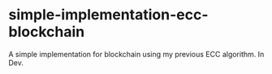 # simple-implementation-ecc-blockchain
 A simple implementation for blockchain using my previous ECC algorithm. In Dev.
